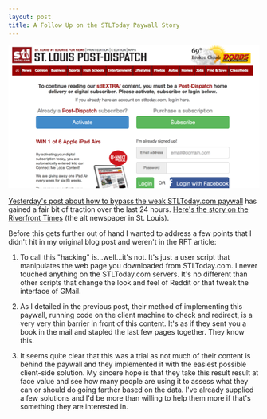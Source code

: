 ```yaml
---
layout: post
title: A Follow Up on the STLToday Paywall Story
---
```


![image](/public/images/stltoday-paywall.png "STLToday Paywall")

<a href="http://www.theangrytruth.com/2014/04/stltodays-paywall-is-weak/">Yesterday's post about how to bypass the weak STLToday.com paywall</a> has gained a fair bit of traction over the last 24 hours. <a href="http://blogs.riverfronttimes.com/dailyrft/2014/04/this_guy_hacked_the_st_louis_p.php">Here's the story on the Riverfront Times</a> (the alt newspaper in St. Louis).

Before this gets further out of hand I wanted to address a few points that I didn't hit in my original blog post and weren't in the RFT article:

1. To call this "hacking" is...well...it's not. It's just a user script that manipulates the web page you downloaded from STLToday.com. I never touched anything on the STLToday.com servers. It's no different than other scripts that change the look and feel of Reddit or that tweak the interface of GMail.

2. As I detailed in the previous post, their method of implementing this paywall, running code on the client machine to check and redirect, is a very very thin barrier in front of this content. It's as if they sent you a book in the mail and stapled the last few pages together. They know this.

3. It seems quite clear that this was a trial as not much of their content is behind the paywall and they implemented it with the easiest possible client-side solution. My sincere hope is that they take this result result at face value and see how many people are using it to assess what they can or should do going farther based on the data. I've already supplied a few solutions and I'd be more than willing to help them more if that's something they are interested in.